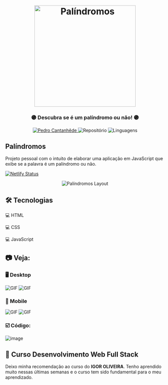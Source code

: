 <h1 align="center">
    <img alt="Palíndromos" title="Palíndromos" src="github/logo.png" width="320px" />
</h1>

<div align="center">
    <h3> 🟣 Descubra se é um palíndromo ou não! 🟣 </h3>
    <a href="https://github.com/PedroCantanhede" target="_blank">
      <img src="https://img.shields.io/static/v1?label=Author&message=PedroCantanhede&color=f50057&style=for-the-badge" target="_blank" alt="Pedro Cantanhêde">
    </a>
    <img src="https://img.shields.io/github/repo-size/PedroCantanhede/Palindromos?color=f50057&style=for-the-badge" alt="Repositório"> 
    <img src="https://img.shields.io/github/languages/count/PedroCantanhede/Palindromos?color=f50057&style=for-the-badge" alt="Linguagens">
</div>

## Palíndromos

Projeto pessoal com o intuito de elaborar uma aplicação em JavaScript que exibe se a palavra é um palíndromo ou não.

[![Netlify Status](https://api.netlify.com/api/v1/badges/c0a8e42d-208a-41cd-aabe-c5f405a37e3b/deploy-status)]()

<div align="center" >
  <img alt="Palíndromos Layout" title="Palíndromos" src="github/layout.png"/>
</div>

## 🛠️ Tecnologias

💻 HTML

💻 CSS

💻 JavaScript


## :camera: Veja:

### 🖥️ Desktop

![GIF](github/desktop.gif)
![GIF](github/desktop2.gif)

### 📱 Mobile

![GIF](github/mobile.gif)
![GIF](github/mobile2.gif)


### ☑️ Código:

![image](github/codigo.JPG)

## 🌟 Curso Desenvolvimento Web Full Stack

Deixo minha recomendação ao curso do **IGOR OLIVEIRA**. Tenho aprendido muito nessas últimas semanas e o curso tem sido fundamental para o meu aprendizado.

